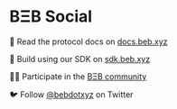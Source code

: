 # BΞB Social

📖 Read the protocol docs on [docs.beb.xyz](https://docs.beb.xyz)

🔨 Build using our SDK on [sdk.beb.xyz](https://sdk.beb.xyz)

👩‍💻 Participate in the [BΞB community](https://beb.xyz)

🐦 Follow [@bebdotxyz](https://twitter.com/bebdotxyz) on Twitter

